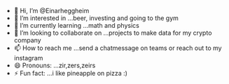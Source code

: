 - 👋 Hi, I’m @Einarheggheim
- 👀 I’m interested in ...beer, investing and going to the gym
- 🌱 I’m currently learning ...math and physics
- 💞️ I’m looking to collaborate on ...projects to make data for my crypto company
- 📫 How to reach me ...send a chatmessage on teams or reach out to my instagram
- 😄 Pronouns: ...zir,zers,zeirs
- ⚡ Fun fact: ...i like pineapple on pizza :)

<!---
Einarheggheim/Einarheggheim is a ✨ special ✨ repository because its `README.md` (this file) appears on your GitHub profile.
You can click the Preview link to take a look at your changes.
--->
